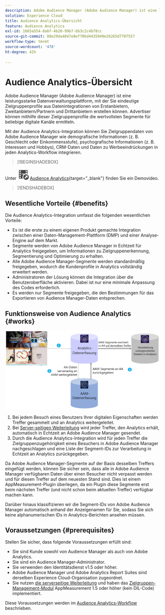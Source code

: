 ```yaml
---
description: Adobe Audience Manager (Adobe Audience Manager) ist eine leistungsstarke Datenverwaltungsplattform, mit der Sie eindeutige Zielgruppenprofile aus Datenintegrationen von Erstanbietern, Zweitanbietern/Partnern und Drittanbietern erstellen können. Advertiser können mithilfe dieser Zielgruppenprofile die wertvollsten Segmente für beliebige digitale Kanäle ermitteln.
solution: Experience Cloud
title: Audience Analytics-Übersicht
feature: Audience Analytics
exl-id: 1665a554-8a6f-4b20-99b7-bb3c2c4bf8cc
source-git-commit: 08e29da4847e8ef70bd4435949e26265d770f557
workflow-type: tm+mt
source-wordcount: '478'
ht-degree: 42%

---
```


# Audience Analytics-Übersicht

Adobe Audience Manager (Adobe Audience Manager) ist eine leistungsstarke Datenverwaltungsplattform, mit der Sie eindeutige Zielgruppenprofile aus Datenintegrationen von Erstanbietern, Zweitanbietern/Partnern und Drittanbietern erstellen können. Advertiser können mithilfe dieser Zielgruppenprofile die wertvollsten Segmente für beliebige digitale Kanäle ermitteln.

Mit der Audience Analytics-Integration können Sie Zielgruppendaten von Adobe Audience Manager wie demografische Informationen (z. B. Geschlecht oder Einkommensstufe), psychografische Informationen (z. B. Interessen und Hobbys), CRM-Daten und Daten zu Werbeeindrückungen in jeden Analytics-Workflow integrieren.


>[!BEGINSHADEBOX]

Unter ![VideoCheckedOut](/help/assets/icons/VideoCheckedOut.svg) [Audience Analytics](https://video.tv.adobe.com/v/25450?quality=12&learn=on){target="_blank"} finden Sie ein Demovideo.

>[!ENDSHADEBOX]


## Wesentliche Vorteile  {#benefits}

Die Audience Analytics-Integration umfasst die folgenden wesentlichen Vorteile:

* Es ist die erste zu einem eigenen Produkt gemachte Integration zwischen einer Daten-Management-Plattform (DMP) und einer Analyse-Engine auf dem Markt.
* Segmente werden von Adobe Audience Manager in Echtzeit für Analytics freigegeben, um Informationen zu Zielgruppenerkennung, Segmentierung und Optimierung zu erhalten.
* Alle Adobe Audience Manager-Segmente werden standardmäßig freigegeben, wodurch die Kundenprofile in Analytics vollständig erweitert werden.
* Administratoren der Lösung können die Integration über die Benutzeroberfläche aktivieren. Dabei ist nur eine minimale Anpassung des Codes erforderlich.
* Es werden nur Segmente freigegeben, die den Bestimmungen für das Exportieren von Audience Manager-Daten entsprechen.

## Funktionsweise von Audience Analytics {#works}

![](assets/mc-aud-dataflow.png)

1. Bei jedem Besuch eines Benutzers Ihrer digitalen Eigenschaften werden Treffer gesammelt und an Analytics weitergeleitet.
1. Bei [Server-seitigen Weiterleitung](/help/admin/admin/c-manage-report-suites/c-edit-report-suites/general/c-server-side-forwarding/ssf.md) wird jeder Treffer, den Analytics erhält, automatisch in Echtzeit an Adobe Audience Manager gesendet.
1. Durch die Audience Analytics-Integration wird für jeden Treffer die Zielgruppenzugehörigkeit eines Besuchers in Adobe Audience Manager nachgeschlagen und eine Liste der Segment-IDs zur Verarbeitung in Echtzeit an Analytics zurückgegeben.

Da Adobe Audience Manager-Segmente auf der Basis desselben Treffers eingefügt werden, können Sie sicher sein, dass alle in Adobe Audience Manager verfügbaren Daten über einen Besucher nicht verpasst werden und für diesen Treffer auf dem neuesten Stand sind. Dies ist einem AppMeasurement-Plugin überlegen, da ein Plugin diese Segmente erst beim nächsten Treffer (und nicht schon beim aktuellen Treffer) verfügbar machen kann.

Darüber hinaus klassifizieren wir die Segment-IDs von Adobe Audience Manager automatisch anhand der Anzeigenamen für Sie, sodass Sie sich keine alphanumerischen IDs in Analytics-Berichten ansehen müssen.

## Voraussetzungen {#prerequisites}

Stellen Sie sicher, dass folgende Voraussetzungen erfüllt sind:

* Sie sind Kunde sowohl von Audience Manager als auch von Adobe Analytics.
* Sie sind ein Audience Manager-Administrator.
* Sie verwenden den Identitätsdienst v1.5 oder höher.
* Adobe Audience Manager und Adobe Analytics Report Suites sind derselben Experience Cloud-Organisation zugeordnet.
* Sie nutzen [die serverseitige Weiterleitung](/help/admin/admin/c-manage-report-suites/c-edit-report-suites/general/c-server-side-forwarding/ssf.md) und haben das [Zielgruppen-Management-Modul](https://experienceleague.adobe.com/docs/audience-manager/user-guide/implementation-integration-guides/integration-other-solutions/audience-management-module.html?lang=de) AppMeasurement 1.5 oder höher (kein DIL-Code) implementiert.

Diese Voraussetzungen werden im [Audience Analytics-Workflow](/help/integrate/c-audience-analytics/c-workflow/audiences-workflow.md) beschrieben.
